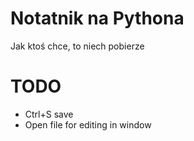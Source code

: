 # Notatnik na Pythona

Jak ktoś chce, to niech pobierze

# TODO

- Ctrl+S save
- Open file for editing in window

